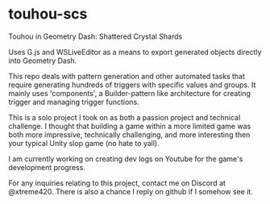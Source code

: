 # touhou-scs
Touhou in Geometry Dash: Shattered Crystal Shards

Uses G.js and WSLiveEditor as a means to export generated objects directly into Geometry Dash.

This repo deals with pattern generation and other automated tasks that require generating hundreds of triggers with specific values and groups.
It mainly uses 'components', a Builder-pattern like architecture for creating trigger and managing trigger functions.

This is a solo project I took on as both a passion project and technical challenge. I thought that building a game within a more limited game was both more impressive, technically challenging, and more interesting then your typical Unity slop game (no hate to yall).

I am currently working on creating dev logs on Youtube for the game's development progress.

For any inquiries relating to this project, contact me on Discord at @xtreme420.
There is also a chance I reply on github if I somehow see it.